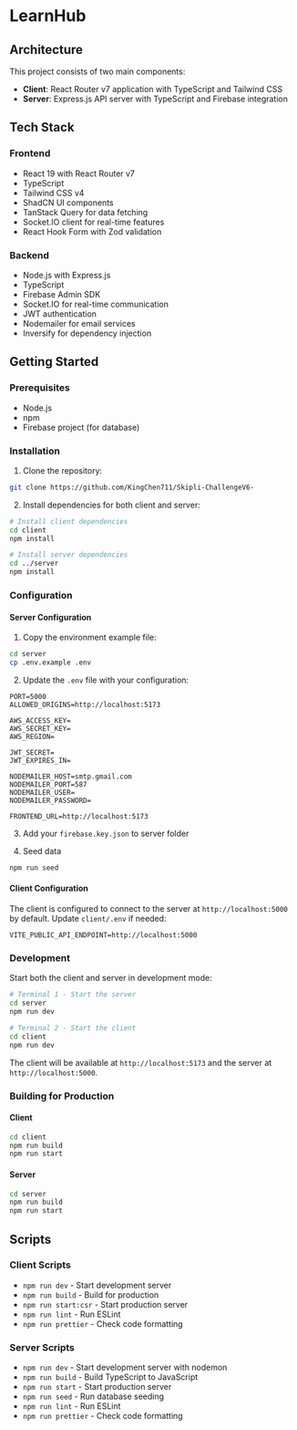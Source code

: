 # LearnHub

## Architecture

This project consists of two main components:

- **Client**: React Router v7 application with TypeScript and Tailwind CSS
- **Server**: Express.js API server with TypeScript and Firebase integration

## Tech Stack

### Frontend
- React 19 with React Router v7
- TypeScript
- Tailwind CSS v4
- ShadCN UI components
- TanStack Query for data fetching
- Socket.IO client for real-time features
- React Hook Form with Zod validation

### Backend
- Node.js with Express.js
- TypeScript
- Firebase Admin SDK
- Socket.IO for real-time communication
- JWT authentication
- Nodemailer for email services
- Inversify for dependency injection

## Getting Started

### Prerequisites

- Node.js
- npm
- Firebase project (for database)

### Installation

1. Clone the repository:
```bash
git clone https://github.com/KingChen711/Skipli-ChallengeV6-
```

2. Install dependencies for both client and server:
```bash
# Install client dependencies
cd client
npm install

# Install server dependencies
cd ../server
npm install
```

### Configuration

#### Server Configuration

1. Copy the environment example file:
```bash
cd server
cp .env.example .env
```

2. Update the `.env` file with your configuration:
```env
PORT=5000
ALLOWED_ORIGINS=http://localhost:5173

AWS_ACCESS_KEY=
AWS_SECRET_KEY=
AWS_REGION=

JWT_SECRET=
JWT_EXPIRES_IN=

NODEMAILER_HOST=smtp.gmail.com
NODEMAILER_PORT=587
NODEMAILER_USER=
NODEMAILER_PASSWORD=

FRONTEND_URL=http://localhost:5173
```

3. Add your `firebase.key.json` to server folder

4. Seed data
```bash
npm run seed
```

#### Client Configuration

The client is configured to connect to the server at `http://localhost:5000` by default. Update `client/.env` if needed:
```env
VITE_PUBLIC_API_ENDPOINT=http://localhost:5000
```

### Development

Start both the client and server in development mode:

```bash
# Terminal 1 - Start the server
cd server
npm run dev

# Terminal 2 - Start the client
cd client
npm run dev
```

The client will be available at `http://localhost:5173` and the server at `http://localhost:5000`.

### Building for Production

#### Client
```bash
cd client
npm run build
npm run start
```

#### Server
```bash
cd server
npm run build
npm run start
```

## Scripts

### Client Scripts
- `npm run dev` - Start development server
- `npm run build` - Build for production
- `npm run start:csr` - Start production server
- `npm run lint` - Run ESLint
- `npm run prettier` - Check code formatting

### Server Scripts
- `npm run dev` - Start development server with nodemon
- `npm run build` - Build TypeScript to JavaScript
- `npm run start` - Start production server
- `npm run seed` - Run database seeding
- `npm run lint` - Run ESLint
- `npm run prettier` - Check code formatting